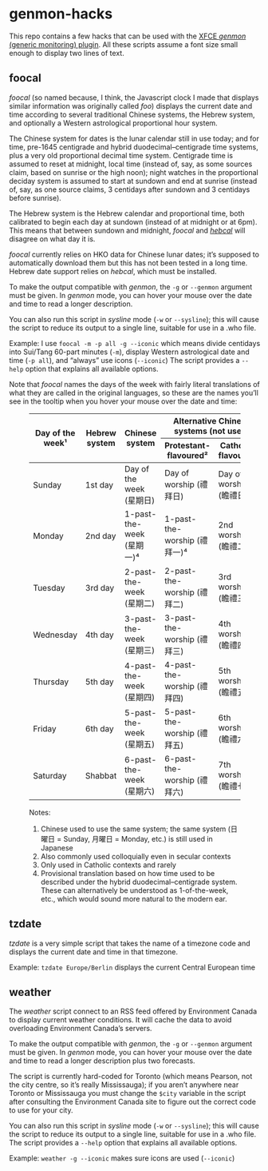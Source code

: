 # genmon-hacks
This repo contains a few hacks that can be used with the [XFCE *genmon* (generic monitoring) plugin](https://docs.xfce.org/panel-plugins/xfce4-genmon-plugin/start).
All these scripts assume a font size small enough to display two lines of text.

## foocal
*foocal*
(so named because, I think, the Javascript clock I made that displays similar information was originally called *foo*)
displays the current date and time according to several traditional Chinese systems,
the Hebrew system,
and optionally a Western astrological proportional hour system.

The Chinese system for dates is the lunar calendar still in use today;
and for time, pre-1645 centigrade and
hybrid duodecimal–centigrade time systems,
plus a very old proportional decimal time system.
Centigrade time is assumed to reset at midnight, local time
(instead of, say, as some sources claim, based on sunrise or the high noon);
night watches in the proportional deciday system is assumed to start at sundown and end at sunrise
(instead of, say, as one source claims, 3 centidays after sundown and 3 centidays before sunrise).

The Hebrew system is the Hebrew calendar and proportional time,
both calibrated to begin each day at sundown
(instead of at midnight or at 6pm).
This means that between sundown and midnight,
*foocal* and [*hebcal*](https://github.com/hebcal/hebcal) will disagree on what day it is.

*foocal* currently relies on HKO data for Chinese lunar dates;
it’s supposed to automatically download them but this has not been tested in a long time.
Hebrew date support relies on *hebcal*, which must be installed.

To make the output compatible with *genmon*, the `-g` or `--genmon` argument must be given.
In *genmon* mode, you can hover your mouse over the date and time to read a longer description.

You can also run this script in *sysline* mode (`-w` or `--sysline`);
this will cause the script to reduce its output to a single line,
suitable for use in a .who file.

Example: I use `foocal -m -p all -g --iconic` which means
divide centidays into Sui/Tang 60-part minutes (`-m`),
display Western astrological date and time (`-p all`),
and “always” use icons (`--iconic`)
The script provides a `--help` option that explains all available options.

Note that *foocal* names the days of the week with fairly literal translations of what they are called in the original languages,
so these are the names you’ll see in the tooltip when you hover your mouse over the date and time:

<figure>
<table><thead>
<tr><th rowspan=2> Day of the week¹ <th rowspan=2> Hebrew system <th rowspan=2> Chinese system <th colspan=2> Alternative Chinese systems (not used)
<tr><th>Protestant-flavoured²<th>Catholic-flavoured³
  </thead><tbody>
<tr><td>Sunday          <td>1st day       <td>Day of the week (星期日)  <td>Day of worship (禮拜日)      <td> Day of worship (瞻禮日)
<tr><td>Monday          <td>2nd day       <td>1-past-the-week (星期一)⁴ <td>1-past-the-worship (禮拜一)⁴ <td> 2nd worship (瞻禮二)
<tr><td>Tuesday         <td>3rd day       <td>2-past-the-week (星期二)  <td>2-past-the-worship (禮拜二)  <td> 3rd worship (瞻禮三)
<tr><td>Wednesday       <td>4th day       <td>3-past-the-week (星期三)  <td>3-past-the-worship (禮拜三)  <td> 4th worship (瞻禮四)
<tr><td>Thursday        <td>5th day       <td>4-past-the-week (星期四)  <td>4-past-the-worship (禮拜四)  <td> 5th worship (瞻禮五)
<tr><td>Friday          <td>6th day       <td>5-past-the-week (星期五)  <td>5-past-the-worship (禮拜五)  <td> 6th worship (瞻禮六)
<tr><td>Saturday        <td>Shabbat       <td>6-past-the-week (星期六)  <td>6-past-the-worship (禮拜六)  <td> 7th worship (瞻禮七)
</tbody></table>
<figcaption>Notes:
<ol>
<li>Chinese used to use the same system; the same system (日曜日 = Sunday, 月曜日 = Monday, etc.) is still used in Japanese
<li>Also commonly used colloquially even in secular contexts</li>
<li>Only used in Catholic contexts and rarely</li>
<li>Provisional translation based on how time used to be described under the hybrid duodecimal–centigrade system.
These can alternatively be understood as 1-of-the-week, etc., which would sound more natural to the modern ear.
</ol></figcaption>
</figure>
  
## tzdate
*tzdate* is a very simple script that takes the name of a timezone code and displays the current date and time in that timezone.

Example: `tzdate Europe/Berlin` displays the current Central European time

## weather
The *weather* script connect to an RSS feed offered by Environment Canada to display current weather conditions.
It will cache the data to avoid overloading Environment Canada’s servers.

To make the output compatible with *genmon*, the `-g` or `--genmon` argument must be given.
In *genmon* mode, you can hover your mouse over the date and time to read a longer description
plus two forecasts.

The script is currently hard-coded for Toronto (which means Pearson, not the city centre, so it’s really Mississauga);
if you aren’t anywhere near Toronto or Mississauga you must change the `$city` variable in the script
after consulting the Environment Canada site to figure out the correct code to use for your city.

You can also run this script in *sysline* mode (`-w` or `--sysline`);
this will cause the script to reduce its output to a single line,
suitable for use in a .who file.
The script provides a `--help` option that explains all available options.

Example: `weather -g --iconic` makes sure icons are used (`--iconic`)
